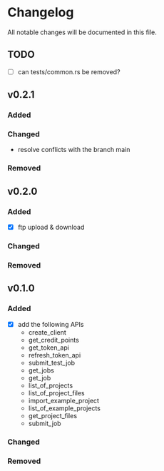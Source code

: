 # Changelog
All notable changes will be documented in this file.

## TODO
- [ ] can tests/common.rs be removed?

## v0.2.1
### Added
### Changed
- resolve conflicts with the branch main
### Removed

## v0.2.0
### Added
- [x] ftp upload & download
### Changed
### Removed

## v0.1.0
### Added
- [x] add the following APIs
    - create_client
    - get_credit_points
    - get_token_api
    - refresh_token_api
    - submit_test_job
    - get_jobs
    - get_job
    - list_of_projects
    - list_of_project_files
    - import_example_project
    - list_of_example_projects
    - get_project_files
    - submit_job
### Changed
### Removed
